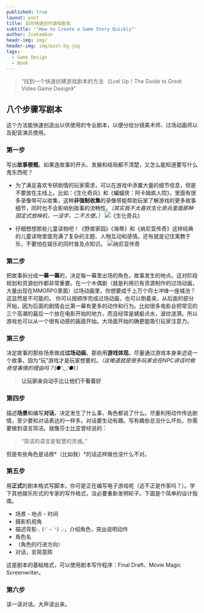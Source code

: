 ```yaml
---
published: true
layout: post
title: 如何快速创作游戏剧本
subtitle: '"How to Create a Game Story Quickly"'
author: Icebamboo
headr-img: img/
header-img: img/post-bg.jpg
tags:
  - Game Design
  - Book
---
```

> “找到一个快速创建游戏剧本的方法 《Lvel Up！The Guide to Great Video Game Design》”

## 八个步骤写剧本

这个方法能快速创造出以供使用的专业剧本，以便分给分镜美术师、过场动画师以及配音演员使用。

### 第一步

写出**故事梗概**。如果连故事的开头、发展和结局都不清楚，又怎么能知道要写什么鬼东西呢？

- 为了满足喜欢专研剧情的玩家需求，可以在游戏中添置大量的细节信息，但是不要放在主线上。比如：《生化奇兵》和《蝙蝠侠：阿卡姆疯人院》，里面有很多录像带可以收集，这种**非强制收集**的录像带能帮助玩家了解游戏的更多故事细节，同时也不会影响到故事的流畅性。*（其实我不太喜欢生化奇兵里面那种固定式放映机，一没字，二不方便。）*
![《生化奇兵》]({{site.baseurl}}/img/inpost/bioshock.jpg)

- 仔细想想那些儿童读物吧！《野兽家园》《海蒂》和《纳尼亚传奇》这样经典的儿童读物里面充满了复杂的主题、人物互动和感情。还有就是记住寓教于乐，不要怕在娱乐的同时普及点知识。
![纳尼亚传奇]({{site.baseurl}}/img/inpost/narnia.jpg)

### 第二步

把故事拆分成**一幕一幕**的，决定每一幕里出场的角色，故事发生的地点。这对阶段规划和资源创作都非常重要。在一个木偶剧（就是利用已有资源制作的过场动画，大量出现在MMORPG里面）过场动画里，你想要成千上万个将士冲锋一座城池？这显然是不可能的。    你可以按顺序完成过场动画，也可以倒着来，从后面的部分开始，因为后面的剧情会比第一幕有更多的动作和行为。比如很多电影会把常见的三个高潮的最后一个放在电影开始的地方，而且经常是蜻蜓点水，波纹涟漪。所以游戏也可以从一个很有动感的画面开始。大场面开始的确更能吸引玩家注意力。

### 第三步

决定故事的那些场景做成**过场动画**，那些用**游戏体现**。尽量通过游戏本身来述说一个故事，因为“玩”游戏才是玩家想要的。*（这难道就是很多玩家会在NPC讲话时做奇怪事情的理由吗？(●'◡'●)）*
> **让玩家亲自动手比让他们干看着好**

### 第四步

描述**场景**和编写**对话**。决定发生了什么事，角色都说了什么。尽量利用动作传达剧情，至少要和对话表达的一样多。对话要生动有趣。写有趣些总没什么坏处。你需要做到语言简洁。就像莎士比亚曾经说的：
> “简洁的语言是智慧的灵魂。”

但是有些角色是话痨*（比如我）*的话这样做也没什么不对。

### 第五步

用**正式**的剧本格式写脚本，你可是正在编写电子游戏呢（这不正是作家吗？）。学下其他娱乐形式的专家的写作格式，没必要重新发明轮子。下面是个简单的设计指南。
- 场景 - 地点 - 时间
- 摄影机视角
- 描述背影╮(╯-╰)╭，介绍角色，突出说明动作
- 角色名
- （角色的行进方向）
- 对话，言简意赅

这是剧本的基础格式，可以使用剧本写作程序：Final Draft、Movie Magic Screenwriter。
        
### 第六步

读一读对话。大声读出来。